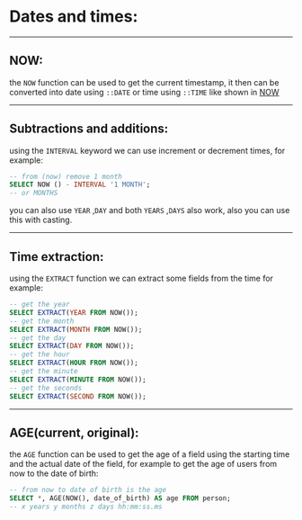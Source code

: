 <!-- @format -->

# Dates and times:

---

## NOW:

the `NOW` function can be used to get the current timestamp, it then can be converted into date using `::DATE` or time using `::TIME` like shown in [NOW](Functions.md#now)

---

## Subtractions and additions:

using the `INTERVAL` keyword we can use increment or decrement times, for example:

```sql
-- from (now) remove 1 month
SELECT NOW () - INTERVAL '1 MONTH';
-- or MONTHS
```

you can also use `YEAR` ,`DAY` and both `YEARS` ,`DAYS` also work, also you can use this with casting.

---

## Time extraction:

using the `EXTRACT` function we can extract some fields from the time for example:

```sql
-- get the year
SELECT EXTRACT(YEAR FROM NOW());
-- get the month
SELECT EXTRACT(MONTH FROM NOW());
-- get the day
SELECT EXTRACT(DAY FROM NOW());
-- get the hour
SELECT EXTRACT(HOUR FROM NOW());
-- get the minute
SELECT EXTRACT(MINUTE FROM NOW());
-- get the seconds
SELECT EXTRACT(SECOND FROM NOW());
```

---

## AGE(current, original):

the `AGE` function can be used to get the age of a field using the starting time and the actual date of the field, for example to get the age of users from now to the date of birth:

```sql
-- from now to date of birth is the age
SELECT *, AGE(NOW(), date_of_birth) AS age FROM person;
-- x years y months z days hh:mm:ss.ms
```
